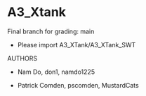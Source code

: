# A3_Xtank

Final branch for grading: main
  - Please import A3_XTank/A3_XTank_SWT

AUTHORS

  - Nam Do, don1, namdo1225
  
  - Patrick Comden, pscomden, MustardCats

